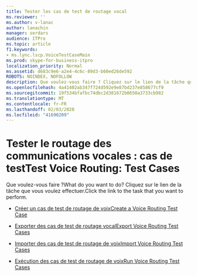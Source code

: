 ```yaml
---
title: Tester les cas de test de routage vocal
ms.reviewer: ''
ms.author: v-lanac
author: lanachin
manager: serdars
audience: ITPro
ms.topic: article
f1.keywords:
- ms.lync.lscp.VoiceTestCaseMain
ms.prod: skype-for-business-itpro
localization_priority: Normal
ms.assetid: d683c9e6-a2e4-4c6c-89d3-b60ed26de592
ROBOTS: NOINDEX, NOFOLLOW
description: Que voulez-vous faire ? Cliquez sur le lien de la tâche que vous voulez effectuer.
ms.openlocfilehash: 4a41402ab347f724d592e9e87bd237e858677cf9
ms.sourcegitcommit: 19f534bfafbc74dbc2d381672b0650a3733cb982
ms.translationtype: MT
ms.contentlocale: fr-FR
ms.lasthandoff: 02/03/2020
ms.locfileid: "41690209"
---
```

# <a name="test-voice-routing-test-cases"></a><span data-ttu-id="bcfec-104">Tester le routage des communications vocales : cas de test</span><span class="sxs-lookup"><span data-stu-id="bcfec-104">Test Voice Routing: Test Cases</span></span>

<span data-ttu-id="bcfec-105">Que voulez-vous faire ?</span><span class="sxs-lookup"><span data-stu-id="bcfec-105">What do you want to do?</span></span> <span data-ttu-id="bcfec-106">Cliquez sur le lien de la tâche que vous voulez effectuer.</span><span class="sxs-lookup"><span data-stu-id="bcfec-106">Click the link to the task that you want to perform.</span></span>

- [<span data-ttu-id="bcfec-107">Créer un cas de test de routage de voix</span><span class="sxs-lookup"><span data-stu-id="bcfec-107">Create a Voice Routing Test Case</span></span>](https://technet.microsoft.com/library/43a07a5b-2f20-462a-81e5-d628c18391e0.aspx)

- [<span data-ttu-id="bcfec-108">Exporter des cas de test de routage vocal</span><span class="sxs-lookup"><span data-stu-id="bcfec-108">Export Voice Routing Test Cases</span></span>](https://technet.microsoft.com/library/489ac472-1a35-4755-b390-48f7cdf31e94.aspx)

- [<span data-ttu-id="bcfec-109">Importer des cas de test de routage de voix</span><span class="sxs-lookup"><span data-stu-id="bcfec-109">Import Voice Routing Test Cases</span></span>](https://technet.microsoft.com/library/6546e24c-9ad2-428b-92b2-63948ed0f884.aspx)

- [<span data-ttu-id="bcfec-110">Exécution des cas de test de routage de voix</span><span class="sxs-lookup"><span data-stu-id="bcfec-110">Run Voice Routing Test Cases</span></span>](https://technet.microsoft.com/library/fb4d32df-b9ea-4944-8cd7-a6102c78c465.aspx)




